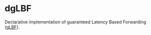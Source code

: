 # dgLBF
Declarative implementation of guaranteed Latency Based Forwarding ([gLBF](https://link.springer.com/article/10.1007/s10922-022-09718-9)).
